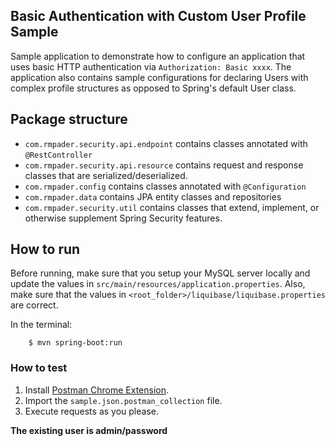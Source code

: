 Basic Authentication with Custom User Profile Sample
----

Sample application to demonstrate how to configure an application that uses basic HTTP authentication via `Authorization: Basic xxxx`.
The application also contains sample configurations for declaring Users with complex profile structures as opposed to Spring's default User class.

## Package structure

* `com.rmpader.security.api.endpoint` contains classes annotated with `@RestController`
* `com.rmpader.security.api.resource` contains request and response classes that are serialized/deserialized.
* `com.rmpader.config` contains classes annotated with `@Configuration`
* `com.rmpader.data` contains JPA entity classes and repositories
* `com.rmpader.security.util` contains classes that extend, implement, or otherwise supplement Spring Security features.

## How to run

Before running, make sure that you setup your MySQL server locally and update the values in `src/main/resources/application.properties`.
Also, make sure that the values in `<root_folder>/liquibase/liquibase.properties` are correct.

In the terminal:

```
    $ mvn spring-boot:run
```

### How to test

1. Install [Postman Chrome Extension](https://chrome.google.com/webstore/detail/postman/fhbjgbiflinjbdggehcddcbncdddomop?hl=en).
2. Import the `sample.json.postman_collection` file.
3. Execute requests as you please.

**The existing user is admin/password**
